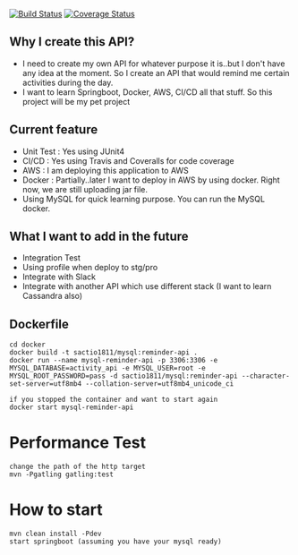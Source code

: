 [![Build Status](https://travis-ci.com/tyo07/ReminderAPI.svg?branch=master)](https:///travis-ci.com/tyo07/ReminderAPI)
[![Coverage Status](https://coveralls.io/repos/github/tyo07/ReminderAPI/badge.svg?branch=master&service=github)](https://coveralls.io/github/tyo07/ReminderAPI?branch=master)

## Why I create this API?
- I need to create my own API for whatever purpose it is..but I don't have any idea at the moment. So I create an API that would remind me certain activities during the day.
- I want to learn Springboot, Docker, AWS, CI/CD all that stuff. So this project will be my pet project


## Current feature
- Unit Test : Yes using JUnit4
- CI/CD : Yes using Travis and Coveralls for code coverage 
- AWS : I am deploying this application to AWS
- Docker : Partially..later I want to deploy in AWS by using docker. Right now, we are still uploading jar file.
- Using MySQL for quick learning purpose. You can run the MySQL docker.

## What I want to add in the future
- Integration Test
- Using profile when deploy to stg/pro
- Integrate with Slack
- Integrate with another API which use different stack (I want to learn Cassandra also)

## Dockerfile
``` 
cd docker
docker build -t sactio1811/mysql:reminder-api .
docker run --name mysql-reminder-api -p 3306:3306 -e MYSQL_DATABASE=activity_api -e MYSQL_USER=root -e MYSQL_ROOT_PASSWORD=pass -d sactio1811/mysql:reminder-api --character-set-server=utf8mb4 --collation-server=utf8mb4_unicode_ci

if you stopped the container and want to start again
docker start mysql-reminder-api
```

# Performance Test

```
change the path of the http target
mvn -Pgatling gatling:test

```

# How to start
```
mvn clean install -Pdev
start springboot (assuming you have your mysql ready)
```